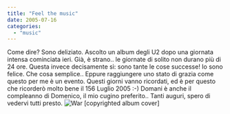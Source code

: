 ```yaml
---
title: "Feel the music"
date: 2005-07-16
categories: 
  - "music"
---
```


Come dire? Sono deliziato. Ascolto un album degli U2 dopo una giornata intensa cominciata ieri. Già, è strano.. le giornate di solito non durano più di 24 ore. Questa invece decisamente sì: sono tante le cose successe! Io sono felice. Che cosa semplice.. Eppure raggiungere uno stato di grazia come questo per me è un evento. Questi giorni vanno ricordati, ed è per questo che ricorderò molto bene il 156 Luglio 2005 :-) Domani è anche il compleanno di Domenico, il mio cugino preferito.. Tanti auguri, spero di vedervi tutti presto. ![War [copyrighted album cover]](images/B000001F3C.01._SCLZZZZZZZ_.jpg)
